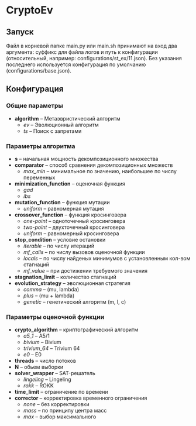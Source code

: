 # CryptoEv

## Запуск
Файл в корневой папке main.py или main.sh принимают на вход два аргумента: суффикс для файла логов и путь к конфигурации (относительный, например: configurations/st_ex/11.json). Без указания последнего используется конфигурация по умолчанию (configurations/base.json).

## Конфигурация
### Общие параметры
* **algorithm** – Метаэвристический алгоритм
  - *ev* – Эволюционный алгоритм
  - *ts* –  Поиск с запретами
### Параметры алгоритма
* **s** – начальная мощность декомпозиционного множества
* **comparator** – способ сравнения декомпозиционных множеств
  - *max_min* – минимальное по значению, наибольшее по числу переменных
* **minimization_function** – оценочная функция
  - *gad*
  - *ibs*
* **mutation_function** – функция мутации
  - *uniform* – равномерная мутация
* **crossover_function** – функция кросинговера 
  - *one-point* – одноточечный кросинговера
  - *two-point* – двухточечный кросинговера
  - *uniform* – равномерный кросинговера
* **stop_condition** – условие остановки
  - *iterable* – по числу итераций
  - *mf_calls* – по числу вызовов оценочной функции
  - *locals* – по числу найденых минимумов с установленным кол-вом стагнаций
  - *mf_value* – при достижении требуемого значения
* **stagnation_limit** – количество стагнаций
* **evolution_strategy** – эволюционная стратегия
  - *comma* – (mu, lambda)
  - *plus* – (mu + lambda)
  - *genetic* – генетический алгоритм (m, l, c)
### Параметры оценочной функции
* **crypto_algorithm** – криптографический алгоритм
  - *a5_1* – A5/1
  - *bivium* – Bivium
  - *trivium_64* – Trivium 64
  - *e0* – E0
* **threads** – число потоков
* **N** – обьем выборки
* **solver_wrapper** – SAT-решатель
  - *lingeling* – Lingeling
  - *rokk* – ROKK
* **time_limit** – ограничение по времени
* **corrector** – корректировка временного ограничения
  - *none* – без корректировки
  - *mass* – по принципу центра масс
  - *max* – выбор максимального
